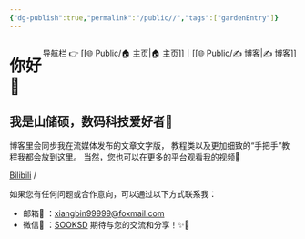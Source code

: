 ```yaml
---
{"dg-publish":true,"permalink":"/public//","tags":["gardenEntry"]}
---
```


<span style="float:right;">

导航栏  👉  [[🌐  Public/🏠 主页\|🏠 主页]]｜[[🌐  Public/✍️ 博客\|✍️ 博客]] 

</span>

# 你好👋 
## 我是山储硕，数码科技爱好者🧐

博客里会同步我在流媒体发布的文章文字版，
教程类以及更加细致的“手把手”教程我都会放到这里。
当然，您也可以在更多的平台观看我的视频🎥

[点击这里]: https://space.bilibili.com/43323541

[Bilibili][点击这里]  / 



如果您有任何问题或合作意向，可以通过以下方式联系我：
- 邮箱📩 ：[xiangbin99999@foxmail.com](mailto:xiangbin99999@foxmail.com) 
- 微信📲 ：[SOOKSD](weixin://profile/SOOKSD) 
期待与您的交流和分享！✨💬


